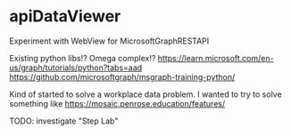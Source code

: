 # apiDataViewer
Experiment with WebView for MicrosoftGraphRESTAPI

Existing python libs!? Omega complex!?
https://learn.microsoft.com/en-us/graph/tutorials/python?tabs=aad
https://github.com/microsoftgraph/msgraph-training-python/

Kind of started to solve a workplace data problem.
I wanted to try to solve something like
https://mosaic.penrose.education/features/


TODO: investigate "Step Lab"
